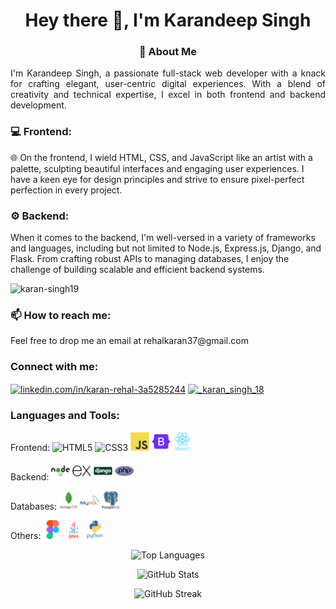 <h1 align="center">Hey there 👋, I'm Karandeep Singh</h1>

<h3 align="center">🚀 About Me</h3>

<p align="justify">
I'm Karandeep Singh, a passionate full-stack web developer with a knack for crafting elegant, user-centric digital experiences. With a blend of creativity and technical expertise, I excel in both frontend and backend development.
</p>

<h3 align="left">💻 Frontend:</h3>
<p align="left">
🌐 On the frontend, I wield HTML, CSS, and JavaScript like an artist with a palette, sculpting beautiful interfaces and engaging user experiences. I have a keen eye for design principles and strive to ensure pixel-perfect perfection in every project.
</p>

<h3 align="left">⚙️ Backend:</h3>
<p align="left">
When it comes to the backend, I'm well-versed in a variety of frameworks and languages, including but not limited to Node.js, Express.js, Django, and Flask. From crafting robust APIs to managing databases, I enjoy the challenge of building scalable and efficient backend systems.
</p>

<p align="left"> <img src="https://komarev.com/ghpvc/?username=karan-singh19&label=Profile%20views&color=0e75b6&style=flat" alt="karan-singh19" /> </p>

<h3 align="left">📫 How to reach me:</h3>
<p align="left">
Feel free to drop me an email at rehalkaran37@gmail.com
</p>

<h3 align="left">Connect with me:</h3>
<p align="left">
<a href="https://linkedin.com/in/linkedin.com/in/karan-rehal-3a5285244" target="_blank"><img align="center" src="https://raw.githubusercontent.com/rahuldkjain/github-profile-readme-generator/master/src/images/icons/Social/linked-in-alt.svg" alt="linkedin.com/in/karan-rehal-3a5285244" height="30" width="40" /></a>
<a href="https://instagram.com/_karan_singh_18" target="_blank"><img align="center" src="https://raw.githubusercontent.com/rahuldkjain/github-profile-readme-generator/master/src/images/icons/Social/instagram.svg" alt="_karan_singh_18" height="30" width="40" /></a>
</p>

<h3 align="left">Languages and Tools:</h3>
<p align="left">
Frontend: 
<img src="https://camo.githubusercontent.com/532bb782e2dce604b98c0804d0fea04da17c8c0c02f19dc42e555d319e7b2cc2/68747470733a2f2f696d672e736869656c64732e696f2f62616467652f48544d4c352d4533344632363f6c6f676f3d68746d6c35266c6f676f436f6c6f723d7768697465267374796c653d666f722d7468652d6261646765" alt="HTML5" height="30"/>
<img src="https://camo.githubusercontent.com/be298d1c7e3fa58bd8f2882fe243b6f4d23efefd04a98d2829c1b9b0e7230931/68747470733a2f2f696d672e736869656c64732e696f2f62616467652f435353332d3135373242363f6c6f676f3d63737333266c6f676f436f6c6f723d7768697465267374796c653d666f722d7468652d6261646765" alt="CSS3" height="30"/>
<img src="https://raw.githubusercontent.com/devicons/devicon/master/icons/javascript/javascript-original.svg" alt="JavaScript" height="30"/>
<img src="https://raw.githubusercontent.com/devicons/devicon/master/icons/bootstrap/bootstrap-plain.svg" alt="Bootstrap" height="30"/>
<img src="https://raw.githubusercontent.com/devicons/devicon/master/icons/react/react-original-wordmark.svg" alt="React.js" height="30"/>

Backend: 
<img src="https://raw.githubusercontent.com/devicons/devicon/master/icons/nodejs/nodejs-original-wordmark.svg" alt="Node.js" height="30"/>
<img src="https://raw.githubusercontent.com/devicons/devicon/master/icons/express/express-original.svg" alt="Express.js" height="30"/>
<img src="https://raw.githubusercontent.com/devicons/devicon/master/icons/django/django-original.svg" alt="Django" height="30"/>
<img src="https://raw.githubusercontent.com/devicons/devicon/master/icons/php/php-original.svg" alt="PHP" height="30"/>


Databases: 
<img src="https://raw.githubusercontent.com/devicons/devicon/master/icons/mongodb/mongodb-original-wordmark.svg" alt="MongoDB" height="30"/>
<img src="https://raw.githubusercontent.com/devicons/devicon/master/icons/mysql/mysql-original-wordmark.svg" alt="MySQL" height="30"/>
<img src="https://raw.githubusercontent.com/devicons/devicon/master/icons/postgresql/postgresql-original-wordmark.svg" alt="PostgreSQL" height="30"/>

Others: 
<img src="https://raw.githubusercontent.com/devicons/devicon/master/icons/figma/figma-original.svg" alt="Figma" height="30"/>
<img src="https://raw.githubusercontent.com/devicons/devicon/master/icons/java/java-original-wordmark.svg" alt="Java" height="30"/>
<img src="https://raw.githubusercontent.com/devicons/devicon/master/icons/python/python-original-wordmark.svg" alt="Python" height="30"/>
</p>

<p align="center"><img src="https://github-readme-stats.vercel.app/api/top-langs/?username=karan-singh19&layout=compact&hide=html" alt="Top Languages" /></p>

<p align="center"><img src="https://github-readme-stats.vercel.app/api?username=karan-singh19&show_icons=true&count_private=true&include_all_commits=true" alt="GitHub Stats" /></p>

<p align="center"><img src="https://github-readme-streak-stats.herokuapp.com/?user=karan-singh19" alt="GitHub Streak" /></p>
